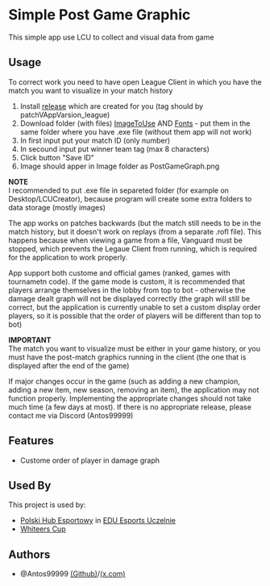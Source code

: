 
# Simple Post Game Graphic

This simple app use LCU to collect and visual data from game


## Usage

To correct work you need to have open League Client in which you have the match you want to visualize in your match history
1. Install [release](https://github.com/Antos99999/LCU/releases) which are created for you (tag should by patchVAppVarsion_league)
2. Download folder (with files) [ImageToUse](https://github.com/Antos99999/LCU/tree/master/ImageToUse) AND [Fonts](https://github.com/Antos99999/LCU/tree/master/Fonts) - put them in the same folder where you have .exe file (without them app will not work)
4. In first input put your match ID (only number)
5. In secound input put winner team tag (max 8 characters)
6. Click button "Save ID"
7. Image should apper in Image folder as PostGameGraph.png

**NOTE**\
I recommended to put .exe file in separeted folder (for example on Desktop/LCUCreator), because program will create some extra folders to data storage (mostly images)

The app works on patches backwards (but the match still needs to be in the match history, but it doesn't work on replays (from a separate .rofl file). This happens because when viewing a game from a file, Vanguard must be stopped, which prevents the Legaue Client from running, which is required for the application to work properly.

App support both custome and official games (ranked, games with tournametn code). If the game mode is custom, it is recommended that players arrange themselves in the lobby from top to bot - otherwise the damage dealt graph will not be displayed correctly (the graph will still be correct, but the application is currently unable to set a custom display order players, so it is possible that the order of players will be different than top to bot)

**IMPORTANT**\
The match you want to visualize must be either in your game history, or you must have the post-match graphics running in the client (the one that is displayed after the end of the game)

If major changes occur in the game (such as adding a new champion, adding a new item, new season, removing an item), the application may not function properly. Implementing the appropriate changes should not take much time (a few days at most). If there is no appropriate release, please contact me via Discord (Antos99999)


## Features

- Custome order of player in damage graph


## Used By

This project is used by:

- [Polski Hub Esportowy](https://x.com/PLHubEsportowy) in [EDU Esports Uczelnie](https://x.com/edu_esports)
- [Whiteers Cup](https://x.com/WhiteersCup)




## Authors

- @Antos99999 [(Github)](https://www.github.com/Antos999)/[(x.com)](https://x.com/antosss_)



